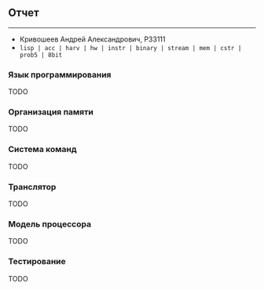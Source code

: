 ## Отчет

---

* Кривошеев Андрей Александрович, P33111
* `lisp | acc | harv | hw | instr | binary | stream | mem | cstr | prob5 | 8bit`

### Язык программирования

TODO

### Организация памяти

TODO

### Система команд

TODO

### Транслятор

TODO

### Модель процессора

TODO

### Тестирование

TODO


